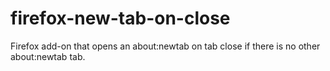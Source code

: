 firefox-new-tab-on-close
========================

Firefox add-on that opens an about:newtab on tab close if there is no other about:newtab tab.
